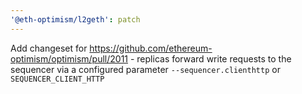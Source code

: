 ```yaml
---
'@eth-optimism/l2geth': patch
---
```


Add changeset for https://github.com/ethereum-optimism/optimism/pull/2011 - replicas forward write requests to the sequencer via a configured parameter `--sequencer.clienthttp` or `SEQUENCER_CLIENT_HTTP`

